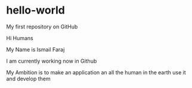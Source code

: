 # hello-world
My first repository on GitHub 

Hi Humans

My Name is Ismail Faraj


I am currently working now in Github 

My Ambition is to make an application an all the human in the earth use it and develop them
